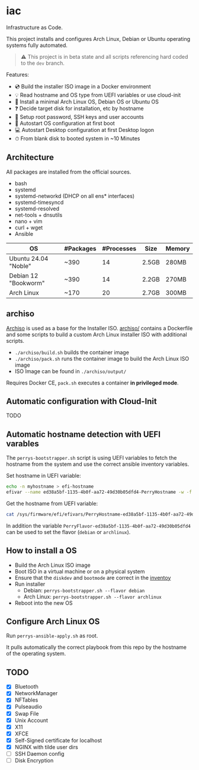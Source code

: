 # iac

Infrastructure as Code.

This project installs and configures Arch Linux, Debian or Ubuntu operating systems fully automated.

> ⚠ This project is in beta state and all scripts referencing hard coded to the `dev` branch.

Features:

- 💿 Build the installer ISO image in a Docker environment
- 💡 Read hostname and OS type from UEFI variables or use cloud-init
- 🔨 Install a minimal Arch Linux OS, Debian OS or Ubuntu OS
- ❓ Decide target disk for installation, etc by hostname
- 🔐 Setup root password, SSH keys and user accounts
- 🚀 Autostart OS configuration at first boot
- 💻 Autostart Desktop configuration at first Desktop logon
- ⏱ From blank disk to booted system in ~10 Minutes

## Architecture

All packages are installed from the official sources.

- bash
- systemd
- systemd-networkd (DHCP on all ens* interfaces)
- systemd-timesyncd
- systemd-resolved
- net-tools + dnsutils
- nano + vim
- curl + wget
- Ansible

| OS                   | #Packages | #Processes | Size  | Memory |
|----------------------|-----------|------------|-------|--------|
| Ubuntu 24.04 "Noble" |      ~390 |         14 | 2.5GB |  280MB |
| Debian 12 "Bookworm" |      ~390 |         14 | 2.2GB |  270MB |
| Arch Linux           |      ~170 |         20 | 2.7GB |  300MB |

## archiso

[Archiso](https://wiki.archlinux.org/title/archiso) is used as a base for the Installer ISO. 
[archiso/](./archiso/) contains a Dockerfile and some scripts to build a custom Arch Linux installer 
ISO with additional scripts.

- `./archiso/build.sh` builds the container image
- `./archiso/pack.sh` runs the container image to build the Arch Linux ISO image
- ISO Image can be found in `./archiso/output/`

Requires Docker CE, `pack.sh` executes a container **in privileged mode**.

## Automatic configuration with Cloud-Init

TODO

## Automatic hostname detection with UEFI varables

The `perrys-bootstrapper.sh` script is using UEFI variables to fetch the hostname from the system and use the
correct ansible inventory variables.

Set hostname in UEFI variable:

```sh
echo -n myhostname > efi-hostname
efivar --name ed38a5bf-1135-4b0f-aa72-49d30b05dfd4-PerryHostname -w -f efi-hostname
```

Get the hostname from UEFI variable:

```sh
cat /sys/firmware/efi/efivars/PerryHostname-ed38a5bf-1135-4b0f-aa72-49d30b05dfd4
```

In addition the variable `PerryFlavor-ed38a5bf-1135-4b0f-aa72-49d30b05dfd4` can be used to
set the flavor (`debian` or `archlinux`).

## How to install a OS

- Build the Arch Linux ISO image
- Boot ISO in a virtual machine or on a physical system
- Ensure that the `diskdev` and `bootmode` are correct in the [inventoy](./inventory/defaults.yml)
- Run installer
    - Debian: `perrys-bootstrapper.sh --flavor debian`
    - Arch Linux: `perrys-bootstrapper.sh --flavor archlinux`
- Reboot into the new OS

## Configure Arch Linux OS

Run `perrys-ansible-apply.sh` as root.

It pulls automatically the correct playbook from this repo by the hostname of the operating system.

## TODO

- [x] Bluetooth
- [x] NetworkManager
- [x] NFTables
- [x] Pulseaudio
- [x] Swap File
- [x] Unix Account
- [x] X11
- [x] XFCE
- [x] Self-Signed certificate for localhost
- [x] NGINX with tilde user dirs
- [ ] SSH Daemon config
- [ ] Disk Encryption
